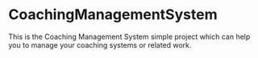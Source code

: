 # CoachingManagementSystem
This is the Coaching Management System simple project which can help you to manage your coaching systems or related work.
